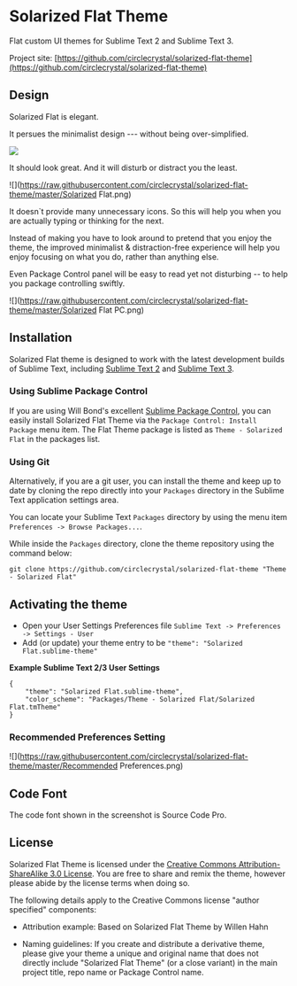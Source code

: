 # Solarized Flat Theme

Flat custom UI themes for Sublime Text 2 and Sublime Text 3.

Project site: [https://github.com/circlecrystal/solarized-flat-theme](https://github.com/circlecrystal/solarized-flat-theme)

## Design

Solarized Flat is elegant.

It persues the minimalist design --- without being over-simplified.

![](https://raw.githubusercontent.com/circlecrystal/solarized-flat-theme/master/Minimalist.png)

It should look great. And it will disturb or distract you the least.

![](https://raw.githubusercontent.com/circlecrystal/solarized-flat-theme/master/Solarized Flat.png)

It doesn`t provide many unnecessary icons. So this will help you when you are actually typing or thinking for the next.

Instead of making you have to look around to pretend that you enjoy the theme, the improved minimalist & distraction-free experience will help you enjoy focusing on what you do, rather than anything else.

Even Package Control panel will be easy to read yet not disturbing -- to help you package controlling swiftly.

![](https://raw.githubusercontent.com/circlecrystal/solarized-flat-theme/master/Solarized Flat PC.png)

## Installation

Solarized Flat theme is designed to work with the latest development builds of Sublime Text, including [Sublime Text 2](http://www.sublimetext.com/dev) and [Sublime Text 3](http://www.sublimetext.com/3dev).

### Using Sublime Package Control

If you are using Will Bond's excellent [Sublime Package Control](http://wbond.net/sublime_packages/package_control), you can easily install Solarized Flat Theme via the `Package Control: Install Package` menu item. The Flat Theme package is listed as `Theme - Solarized Flat` in the packages list.

### Using Git

Alternatively, if you are a git user, you can install the theme and keep up to date by cloning the repo directly into your `Packages` directory in the Sublime Text application settings area.

You can locate your Sublime Text `Packages` directory by using the menu item `Preferences -> Browse Packages...`.

While inside the `Packages` directory, clone the theme repository using the command below:

    git clone https://github.com/circlecrystal/solarized-flat-theme "Theme - Solarized Flat"


## Activating the theme

* Open your User Settings Preferences file `Sublime Text -> Preferences -> Settings - User`
* Add (or update) your theme entry to be  `"theme": "Solarized Flat.sublime-theme"`

**Example Sublime Text 2/3 User Settings**

    {
        "theme": "Solarized Flat.sublime-theme",
        "color_scheme": "Packages/Theme - Solarized Flat/Solarized Flat.tmTheme"
    }

### Recommended Preferences Setting

![](https://raw.githubusercontent.com/circlecrystal/solarized-flat-theme/master/Recommended Preferences.png)

## Code Font

The code font shown in the screenshot is Source Code Pro.

## License

Solarized Flat Theme is licensed under the [Creative Commons Attribution-ShareAlike 3.0 License](http://creativecommons.org/licenses/by-sa/3.0/). You are free to share and remix the theme, however please abide by the license terms when doing so.

The following details apply to the Creative Commons license "author specified" components:

* Attribution example: Based on Solarized Flat Theme by Willen Hahn

* Naming guidelines: If you create and distribute a derivative theme, please give your theme a unique and original name that does not directly include "Solarized Flat Theme" (or a close variant) in the main project title, repo name or Package Control name.